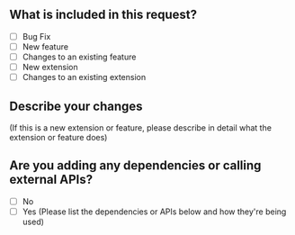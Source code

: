 ## What is included in this request?
- [ ] Bug Fix
- [ ] New feature
- [ ] Changes to an existing feature
- [ ] New extension
- [ ] Changes to an existing extension

## Describe your changes
(If this is a new extension or feature, please describe in detail what the extension or feature does)



## Are you adding any dependencies or calling external APIs?
- [ ] No
- [ ] Yes (Please list the dependencies or APIs below and how they're being used)
